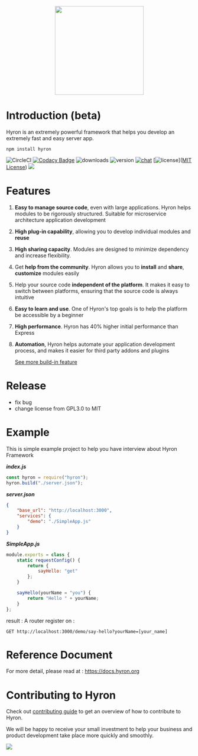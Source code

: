 <div style = "text-align:center">
    <img src="https://i.imgur.com/mAjPWAu.png" style="width:240px; margin:auto"/>
</div>

# Introduction (beta)

Hyron is an extremely powerful framework that helps you develop an extremely fast and easy server app.


```
npm install hyron
```

![CircleCI](https://img.shields.io/circleci/project/github/hyron-group/hyron/master.svg?style=flat)
[![Codacy Badge](https://api.codacy.com/project/badge/Grade/488552ae62744dd7bf6bb34028adcc36)](https://www.codacy.com/app/thangdjw/hyron?utm_source=github.com&utm_medium=referral&utm_content=hyron-group/hyron&utm_campaign=Badge_Grade)
![downloads](https://img.shields.io/npm/dm/hyron.svg?style=flat)
![version](https://img.shields.io/npm/v/hyron.svg?style=flat)
[![chat](https://img.shields.io/gitter/room/hyron-group/community.svg?style=flat)](https://gitter.im/Hyron-group/community)
[![license](https://img.shields.io/npm/l/hyron.svg?style=flat)]([MIT License](https://opensource.org/licenses/MIT))
[![](http://img.shields.io/liberapay/patrons/thangdjw.svg?logo=liberapay)](https://liberapay.com/thangdjw/donate)



# Features

1. **Easy to manage source code**, even with large applications. Hyron helps modules to be rigorously structured. Suitable for microservice architecture application development
2. **High plug-in capability**, allowing you to develop individual modules and **reuse**
3. **High sharing capacity**. Modules are designed to minimize dependency and increase flexibility.
4. Get **help from the community**. Hyron allows you to **install** and **share**, **customize** modules easily
5. Help your source code **independent of the platform**. It makes it easy to switch between platforms, ensuring that the source code is always intuitive
6. **Easy to learn and use**. One of Hyron's top goals is to help the platform be accessible by a beginner
7. **High performance**. Hyron has 40% higher initial performance than Express
8. **Automation**, Hyron helps automate your application development process, and makes it easier for third party addons and plugins

    [See more build-in feature](https://hyron.gitbook.io/reference/buildin-features)

# Release

- fix bug
- change license from GPL3.0 to MIT

# Example

This is simple example project to help you have interview about Hyron Framework

**_index.js_**

```js
const hyron = require("hyron");
hyron.build("./server.json");
```

**_server.json_**

```json
{
    "base_url": "http://localhost:3000",
    "services": {
        "demo": "./SimpleApp.js"
    }
}
```

**_SimpleApp.js_**

```js
module.exports = class {
    static requestConfig() {
        return {
            sayHello: "get"
        };
    }

    sayHello(yourName = "you") {
        return "Hello " + yourName;
    }
};
```

result :
A router register on :

```http
GET http://localhost:3000/demo/say-hello?yourName=[your_name]
```
# Reference Document

For more detail, please read at : https://docs.hyron.org

# Contributing to Hyron

Check out [contributing guide](https://hyron.gitbook.io/reference/contribution) to get an overview of how to contribute to Hyron.

We will be happy to receive your small investment to help your business and product development take place more quickly and smoothly.

[![](https://liberapay.com/assets/widgets/donate.svg)](https://liberapay.com/thangdjw/donate)
